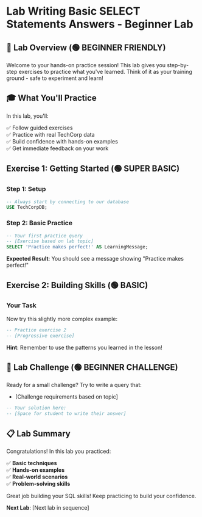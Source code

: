 # Lab Writing Basic SELECT Statements Answers - Beginner Lab

## 🎯 Lab Overview (🟢 BEGINNER FRIENDLY)

Welcome to your hands-on practice session! This lab gives you step-by-step exercises to practice what you've learned. Think of it as your training ground - safe to experiment and learn!

## 🎓 What You'll Practice

In this lab, you'll:

✅ Follow guided exercises  
✅ Practice with real TechCorp data  
✅ Build confidence with hands-on examples  
✅ Get immediate feedback on your work  

## Exercise 1: Getting Started (🟢 SUPER BASIC)

### Step 1: Setup
```sql
-- Always start by connecting to our database
USE TechCorpDB;
```

### Step 2: Basic Practice
```sql
-- Your first practice query
-- [Exercise based on lab topic]
SELECT 'Practice makes perfect!' AS LearningMessage;
```

**Expected Result**: You should see a message showing "Practice makes perfect!"

## Exercise 2: Building Skills (🟢 BASIC)

### Your Task
Now try this slightly more complex example:

```sql
-- Practice exercise 2
-- [Progressive exercise]
```

**Hint**: Remember to use the patterns you learned in the lesson!

## 🎯 Lab Challenge (🟢 BEGINNER CHALLENGE)

Ready for a small challenge? Try to write a query that:
- [Challenge requirements based on topic]

```sql
-- Your solution here:
-- [Space for student to write their answer]
```

## 📋 Lab Summary

Congratulations! In this lab you practiced:

✅ **Basic techniques**  
✅ **Hands-on examples**  
✅ **Real-world scenarios**  
✅ **Problem-solving skills**  

Great job building your SQL skills! Keep practicing to build your confidence.

**Next Lab**: [Next lab in sequence]
